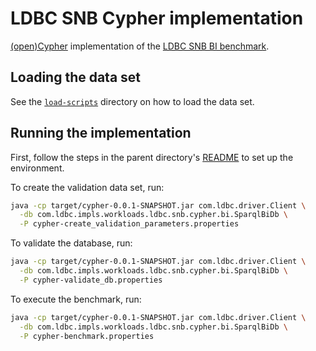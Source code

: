 # LDBC SNB Cypher implementation

[(open)Cypher](http://www.opencypher.org/) implementation of the [LDBC SNB BI benchmark](https://github.com/ldbc/ldbc_snb_docs).

## Loading the data set

See the [`load-scripts`](load-scripts/) directory on how to load the data set.

## Running the implementation

First, follow the steps in the parent directory's [README](../README.md) to set up the environment.

To create the validation data set, run:

```bash
java -cp target/cypher-0.0.1-SNAPSHOT.jar com.ldbc.driver.Client \
  -db com.ldbc.impls.workloads.ldbc.snb.cypher.bi.SparqlBiDb \
  -P cypher-create_validation_parameters.properties
```

To validate the database, run:

```bash
java -cp target/cypher-0.0.1-SNAPSHOT.jar com.ldbc.driver.Client \
  -db com.ldbc.impls.workloads.ldbc.snb.cypher.bi.SparqlBiDb \
  -P cypher-validate_db.properties
```

To execute the benchmark, run:

```bash
java -cp target/cypher-0.0.1-SNAPSHOT.jar com.ldbc.driver.Client \
  -db com.ldbc.impls.workloads.ldbc.snb.cypher.bi.SparqlBiDb \
  -P cypher-benchmark.properties
```
